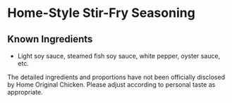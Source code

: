# Home-Style Stir-Fry Seasoning

## Known Ingredients
- Light soy sauce, steamed fish soy sauce, white pepper, oyster sauce, etc.

The detailed ingredients and proportions have not been officially disclosed by Home Original Chicken. Please adjust according to personal taste as appropriate.